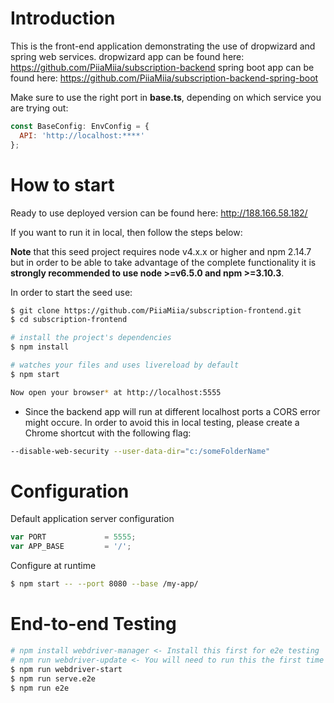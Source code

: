 # Introduction
This is the front-end application demonstrating the use of dropwizard and spring web services.
dropwizard app can be found here: https://github.com/PiiaMiia/subscription-backend
spring boot app can be found here: https://github.com/PiiaMiia/subscription-backend-spring-boot

Make sure to use the right port in **base.ts**, depending on which service you are trying out:
```javascript
const BaseConfig: EnvConfig = {
  API: 'http://localhost:****'
};
```

# How to start

Ready to use deployed version can be found here: http://188.166.58.182/

If you want to run it in local, then follow the steps below:

**Note** that this seed project requires node v4.x.x or higher and npm 2.14.7 but in order to be able to take advantage of the complete functionality it is **strongly recommended to use node >=v6.5.0 and npm >=3.10.3**.

In order to start the seed use:


```bash
$ git clone https://github.com/PiiaMiia/subscription-frontend.git
$ cd subscription-frontend

# install the project's dependencies
$ npm install

# watches your files and uses livereload by default
$ npm start

Now open your browser* at http://localhost:5555
```

* Since the backend app will run at different localhost ports a CORS error might occure. In order to avoid this in local testing, please create a Chrome shortcut with the following flag:
```bash
--disable-web-security --user-data-dir="c:/someFolderName"
```


# Configuration

Default application server configuration

```js
var PORT             = 5555;
var APP_BASE         = '/';
```

Configure at runtime

```bash
$ npm start -- --port 8080 --base /my-app/
```

# End-to-end Testing
```bash
# npm install webdriver-manager <- Install this first for e2e testing
# npm run webdriver-update <- You will need to run this the first time
$ npm run webdriver-start
$ npm run serve.e2e
$ npm run e2e
```
